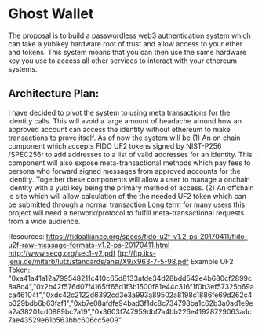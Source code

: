 # Ghost Wallet
The proposal is to build a passwordless web3 authentication system which can take a yubikey hardware root of trust and allow access to your ether and tokens. This system means that you can then use the same hardware key you use to access all other services to interact with your ethereum systems.

## Architecture Plan:
I have decided to pivot the system to using meta transactions for the identity calls. This will avoid a large amount of headache around how an approved account can access the identity without ethereum to make transactions to prove itself. As of now the system will be (1) An on chain component which accepts FIDO UF2 tokens signed by NIST-P256 /SPEC256r to add addresses to a list of valid addresses for an identity. This component will also expose meta-transactional methods which pay fees to persons who forward signed messages from approved accounts for the identity. Together these components will allow a user to manage a onchain identity with a yubi key being the primary method of access. (2) An offchain js site which will allow calculation of the the needed UF2 token which can be submitted through a normal transaction
Long term for many users this project will need a network/protocol to fulfill meta-transactional requests from a wide audience.


Resources:
https://fidoalliance.org/specs/fido-u2f-v1.2-ps-20170411/fido-u2f-raw-message-formats-v1.2-ps-20170411.html
http://www.secg.org/sec1-v2.pdf
ftp://ftp.iks-jena.de/mitarb/lutz/standards/ansi/X9/x963-7-5-98.pdf
Example UF2 Token:
"0xa41a41a12a799548211c410c65d8133afde34d28bdd542e4b680cf2899c8a8c4","0x2b42f576d07f4165ff65d1f3b1500f81e44c316f1f0b3ef57325b69aca46104f","0xdc42c2122d6392cd3e3a993a89502a8198c1886fe69d262c4b329bdb6b63faf1","0xb7e08afdfe94bad3f1dc8c734798ba1c62b3a0ad1e9ea2a38201cd0889bc7a19","0x3603f747959dbf7a4bb226e41928729063adc7ae43529e61b563bbc606cc5e09"

